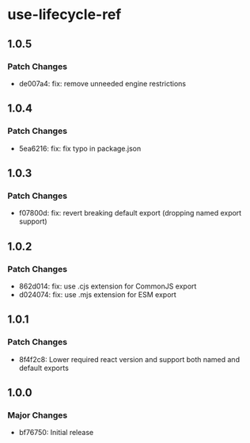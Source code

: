 # use-lifecycle-ref

## 1.0.5

### Patch Changes

- de007a4: fix: remove unneeded engine restrictions

## 1.0.4

### Patch Changes

- 5ea6216: fix: fix typo in package.json

## 1.0.3

### Patch Changes

- f07800d: fix: revert breaking default export (dropping named export support)

## 1.0.2

### Patch Changes

- 862d014: fix: use .cjs extension for CommonJS export
- d024074: fix: use .mjs extension for ESM export

## 1.0.1

### Patch Changes

- 8f4f2c8: Lower required react version and support both named and default exports

## 1.0.0

### Major Changes

- bf76750: Initial release
